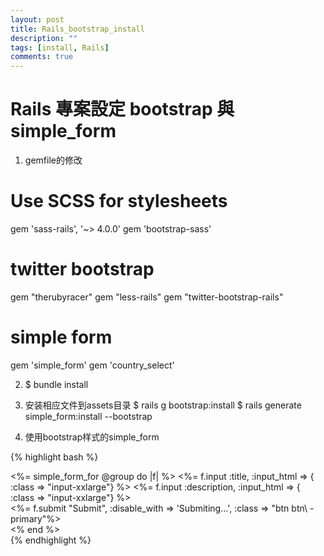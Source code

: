 ```yaml
---
layout: post
title: Rails_bootstrap_install
description: ""
tags: [install, Rails]
comments: true
---
```

# Rails 專案設定 bootstrap 與 simple_form

1. gemfile的修改
# Use SCSS for stylesheets
gem 'sass-rails', '~> 4.0.0'
gem 'bootstrap-sass'

# twitter bootstrap
gem "therubyracer"
gem "less-rails"
gem "twitter-bootstrap-rails"

# simple form
gem 'simple_form'
gem 'country_select'

2. $ bundle install

3. 安装相应文件到assets目录
$ rails g bootstrap:install
$ rails generate simple_form:install --bootstrap

4. 使用bootstrap样式的simple_form

{% highlight bash %}
<div class="span12">
<%= simple_form_for @group do |f| %>
<%= f.input :title, :input_html => { :class => "input-xxlarge"} %>
<%= f.input :description, :input_html => { :class => "input-xxlarge"} %>
<div class="form-actions">
<%= f.submit "Submit", :disable_with => 'Submiting...', :class => "btn btn\
-primary"%> </div>
<% end %> </div>
{% endhighlight %}